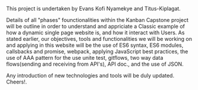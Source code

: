 <!-- DEVELOPERS REMARKS -->
<!-- 
Authors: Titus-Kiplagat (Software Engineer).
         Evans Kofi Nyamekye (Software Engineer).
    
    !!! - This Kanban Capstone project remarks are the property of the developers and must be observed and treated  with all diligent and respect. -!!!

 --> 

This project is undertaken by Evans Kofi Nyamekye and Titus-Kiplagat.

Details of all "phases" founctionalities within the Kanban Capstone project will be outline in order to understand and appriciate a Classic example of how a dynamic single page website is, and how it interact with Users. As stated earlier, our objectives, tools and functionalities we will be working on and applying in this website will be the use of ES6 syntax, ES6 modules, callsbacks and promise, webpack, applying JavaScript best practices, the use of AAA pattern for the use unite test, gitflows, two way data flows(sending and receiving from API's), API doc., and the use of JSON. 

Any introduction of new technologies and tools will be duly updated. 
Cheers!.